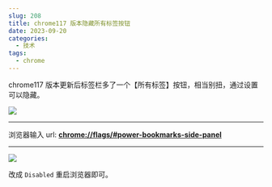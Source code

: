 ```yaml
---
slug: 208
title: chrome117 版本隐藏所有标签按钮
date: 2023-09-20
categories: 
  - 技术
tags:
  - chrome
---
```


chrome117 版本更新后标签栏多了一个【所有标签】按钮，相当别扭，通过设置可以隐藏。

![](https://imgurl.zishu.me/images/old/1695180000022.jpg)

---

浏览器输入 url: **[chrome://flags/#power-bookmarks-side-panel](chrome://flags/#power-bookmarks-side-panel)**

---

![](https://imgurl.zishu.me/images/old/1695180063755.jpg)

改成 `Disabled` 重启浏览器即可。
